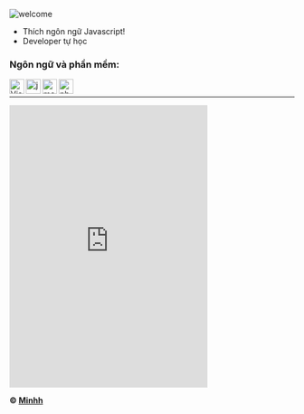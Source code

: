 ![welcome](https://avatars.githubusercontent.com/u/86113173?s=120&v=4)<br/>


- Thích ngôn ngữ Javascript!
- Developer tự học <br/>

### Ngôn ngữ và phần mềm:

<img align="left" alt="Visual Studio Code" width="26px" src="https://i.imgur.com/LwSdAlE.png" />
<img align="left" alt="js" width="26px" src="https://i.imgur.com/3u1wzwE.png" />
<img align="left" alt="mongodb" width="26px" src="https://imgur.com/xN5cFRr.png" /> 
<img align="left" alt="photoshop" width="26px" src="https://i.imgur.com/OC1RcS5.jpg" /> <br />

---

<!-- <details>
<summary><a align ="right">🔎 Statistics </a></summary>

<a>
  <img align="center" src="https://riday-ghstats.vercel.app/api/top-langs/?username=ModelVNN&theme=tokyonight&layout=compact" />
</a>
  <img align="center" src="https://github-readme-stats.vercel.app/api?username=ModelVNN&show_icons=true&theme=onedark" />
</a>
</details> -->

<iframe src="https://discord.com/widget?id=930758803425738763&theme=dark" width="350" height="500" allowtransparency="true" frameborder="0" sandbox="allow-popups allow-popups-to-escape-sandbox allow-same-origin allow-scripts"></iframe>

**© [Minhh](https://github.com/ModelVNN)**

